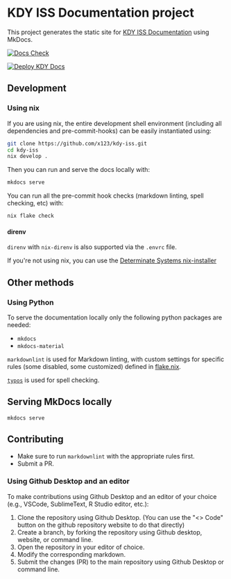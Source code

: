 # KDY ISS Documentation project

This project generates the static site for [KDY ISS
Documentation](https://x123.github.io/kdy-iss/) using MkDocs.

[![Docs Check](https://github.com/x123/kdy-iss/actions/workflows/check.yml/badge.svg)](https://github.com/x123/kdy-iss/actions/workflows/check.yml)

[![Deploy KDY Docs](https://github.com/x123/kdy-iss/actions/workflows/deploy.yml/badge.svg)](https://github.com/x123/kdy-iss/actions/workflows/deploy.yml)

## Development

### Using nix

If you are using nix, the entire development shell environment (including all
dependencies and pre-commit-hooks) can be easily instantiated using:

```bash
git clone https://github.com/x123/kdy-iss.git
cd kdy-iss
nix develop .
```

Then you can run and serve the docs locally with:

```bash
mkdocs serve
```

You can run all the pre-commit hook checks (markdown linting, spell checking,
etc) with:

```bash
nix flake check
```

#### direnv

`direnv` with `nix-direnv` is also supported via the `.envrc` file.

If you're not using nix, you can use the [Determinate Systems
nix-installer](https://github.com/DeterminateSystems/nix-installer)

## Other methods

### Using Python

To serve the documentation locally only the following python packages are
needed:

- `mkdocs`
- `mkdocs-material`

`markdownlint` is used for Markdown linting, with custom settings for specific
rules (some disabled, some customized) defined in [flake.nix](flake.nix#L30).

[`typos`](https://github.com/crate-ci/typos) is used for spell checking.

## Serving MkDocs locally

`mkdocs serve`

## Contributing

- Make sure to run `markdownlint` with the appropriate rules first.
- Submit a PR.

### Using Github Desktop and an editor

To make contributions using Github Desktop and an editor of your choice (e.g.,
VSCode, SublimeText, R Studio editor, etc.):

1. Clone the repository using Github Desktop. (You can use the "<> Code" button
   on the github repository website to do that directly)
2. Create a branch, by forking the repository using Github desktop, website, or
   command line.
3. Open the repository in your editor of choice.
4. Modify the corresponding markdown.
5. Submit the changes (PR) to the main repository using Github Desktop or
   command line.
